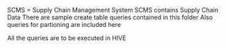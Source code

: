 SCMS = Supply Chain Management System
SCMS contains Supply Chain Data
There are sample create table queries contained in this folder
Also queries for partioning are included here

All the queries are to be executed in HIVE
